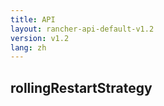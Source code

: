 ```yaml
---
title: API
layout: rancher-api-default-v1.2
version: v1.2
lang: zh
---
```


## rollingRestartStrategy





